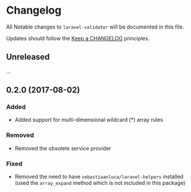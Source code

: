 # Changelog

All Notable changes to `laravel-validator` will be documented in this file.

Updates should follow the [Keep a CHANGELOG](http://keepachangelog.com/) principles.

## Unreleased

…

## 0.2.0 (2017-08-02)

### Added

- Added support for multi-dimensional wildcard (*) array rules

### Removed

- Removed the obsolete service provider

### Fixed

- Removed the need to have `sebastiaanluca/laravel-helpers` installed (used the `array_expand` method which is not included in this package)
